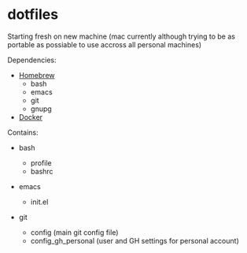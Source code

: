 # dotfiles
Starting fresh on new machine
(mac currently although trying to be as portable as possiable to use accross all personal machines)

Dependencies:
  - [Homebrew][1]
    - bash
    - emacs
    - git
    - gnupg
  - [Docker][2]

Contains:

  - bash
     - profile
     - bashrc

  - emacs
     - init.el

  - git
     - config (main git config file)
     - config_gh_personal (user and GH settings for personal account)


[1]:https://brew.sh/
[2]:https://hub.docker.com/editions/community/docker-ce-desktop-mac

